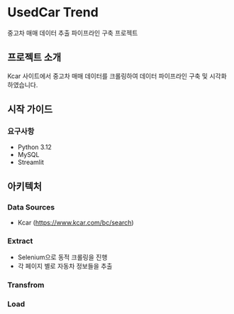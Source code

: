 # UsedCar Trend
중고차 매매 데이터 추출 파이프라인 구축 프로젝트

## 프로젝트 소개
Kcar 사이트에서 중고차 매매 데이터를 크롤링하여 데이터 파이프라인 구축 및 시각화하였습니다.

## 시작 가이드
### 요구사항
- Python 3.12
- MySQL
- Streamlit

## 아키텍처
### Data Sources
- Kcar (https://www.kcar.com/bc/search)

### Extract
- Selenium으로 동적 크롤링을 진행
- 각 페이지 별로 자동차 정보들을 추출

### Transfrom
### Load
